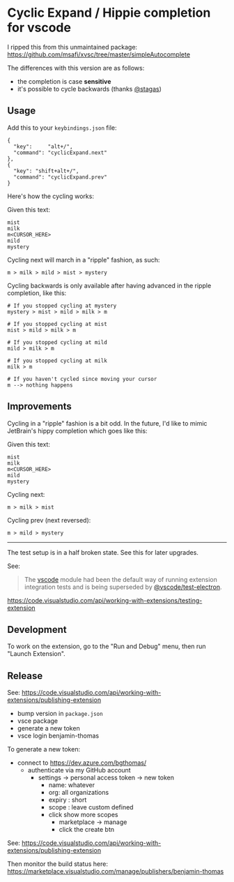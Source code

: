 # Cyclic Expand / Hippie completion for vscode

I ripped this from this unmaintained package: https://github.com/msafi/xvsc/tree/master/simpleAutocomplete

The differences with this version are as follows:

- the completion is case **sensitive**
- it's possible to cycle backwards (thanks [@stagas](https://github.com/stagas))

## Usage

Add this to your `keybindings.json` file:

```
{
  "key":     "alt+/",
  "command": "cyclicExpand.next"
},
{
  "key": "shift+alt+/",
  "command": "cyclicExpand.prev"
}
```

Here's how the cycling works:

Given this text:

```
mist
milk
m<CURSOR_HERE>
mild
mystery
```

Cycling next will march in a "ripple" fashion, as such:

```
m > milk > mild > mist > mystery
```

Cycling backwards is only available after having advanced in the ripple completion, like this:

```
# If you stopped cycling at mystery
mystery > mist > mild > milk > m

# If you stopped cycling at mist
mist > mild > milk > m

# If you stopped cycling at mild
mild > milk > m

# If you stopped cycling at milk
milk > m

# If you haven't cycled since moving your cursor
m --> nothing happens
```

## Improvements

Cycling in a "ripple" fashion is a bit odd. In the future, I'd like to mimic JetBrain's hippy completion which goes like this:

Given this text:

```
mist
milk
m<CURSOR_HERE>
mild
mystery
```

Cycling next:

```
m > milk > mist
```

Cycling prev (next reversed):


```
m > mild > mystery
```

---

The test setup is in a half broken state. See this for later upgrades.

See:

> The [vscode](https://github.com/microsoft/vscode-extension-vscode) module had been the default way of running extension integration tests and is being superseded by [@vscode/test-electron](https://github.com/microsoft/vscode-test).

https://code.visualstudio.com/api/working-with-extensions/testing-extension

## Development

To work on the extension, go to the "Run and Debug" menu, then run "Launch Extension".

## Release

See: https://code.visualstudio.com/api/working-with-extensions/publishing-extension

- bump version in `package.json`
- vsce package
- generate a new token
- vsce login benjamin-thomas


To generate a new token:

- connect to https://dev.azure.com/bgthomas/
  - authenticate via my GitHub account
    - settings -> personal access token -> new token
      - name: whatever
      - org: all organizations
      - expiry : short
      - scope : leave custom defined
      - click show more scopes
        - marketplace -> manage
        - click the create btn

See: https://code.visualstudio.com/api/working-with-extensions/publishing-extension

Then monitor the build status here: https://marketplace.visualstudio.com/manage/publishers/benjamin-thomas

